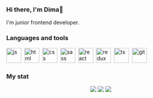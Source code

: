 ### Hi there, I'm Dima👋


I'm junior frontend developer.

### Languages and tools
<img src="https://cdn.jsdelivr.net/gh/devicons/devicon/icons/javascript/javascript-original.svg" title="js" width="40" height="40"/>&nbsp;
<img src="https://cdn.jsdelivr.net/gh/devicons/devicon/icons/html5/html5-original.svg" title="html" width="40" height="40"/>&nbsp;
<img src="https://cdn.jsdelivr.net/gh/devicons/devicon/icons/css3/css3-original.svg" title="css" width="40" height="40"/>&nbsp;
<img src="https://cdn.jsdelivr.net/gh/devicons/devicon/icons/sass/sass-original.svg" title="sass" width="40" height="40"/>&nbsp;
<img src="https://cdn.jsdelivr.net/gh/devicons/devicon/icons/react/react-original.svg" title="react" width="40" height="40"/>&nbsp;
<img src="https://cdn.jsdelivr.net/gh/devicons/devicon/icons/redux/redux-original.svg" title="redux" width="40" height="40"/>&nbsp;
<img src="https://cdn.jsdelivr.net/gh/devicons/devicon/icons/typescript/typescript-original.svg" title="ts" width="40" height="40"/>&nbsp;
<img src="https://cdn.jsdelivr.net/gh/devicons/devicon/icons/git/git-plain.svg" title="git" width="40" height="40"/>&nbsp;
          
### My stat
<div id="stat" align="center">
	<img src="https://github-profile-summary-cards.vercel.app/api/cards/profile-details?username=lokrand&theme=github">
	<img src="https://github-profile-summary-cards.vercel.app/api/cards/most-commit-language?username=lokrand&theme=github"/>
	<img src="https://github-profile-summary-cards.vercel.app/api/cards/stats?username=lokrand&theme=github"/>
</div>
